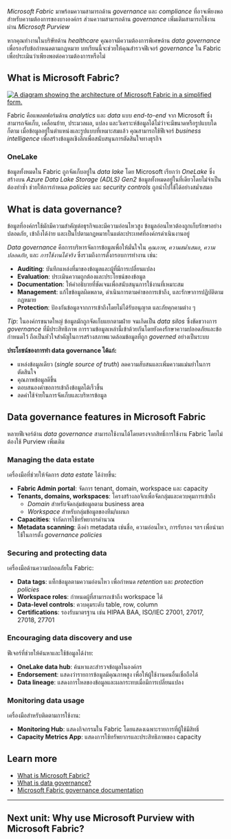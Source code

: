 
*Microsoft Fabric* มาพร้อมความสามารถด้าน *governance* และ *compliance* ที่อาจเพียงพอสำหรับความต้องการของบางองค์กร ส่วนความสามารถด้าน *governance* เพิ่มเติมสามารถใช้งานผ่าน *Microsoft Purview*

หากคุณทำงานในบริษัทด้าน _healthcare_ คุณอาจมีความต้องการพิเศษด้าน *data governance* เพื่อรองรับข้อกำหนดตามกฎหมาย บทเรียนนี้จะช่วยให้คุณสำรวจฟีเจอร์ *governance* ใน Fabric เพื่อประเมินว่าเพียงพอต่อความต้องการหรือไม่

## What is Microsoft Fabric?

[![A diagram showing the architecture of Microsoft Fabric in a simplified form.](https://learn.microsoft.com/en-us/training/wwl/fabric-data-governance-purview/media/fabric-architecture.png)](https://learn.microsoft.com/en-us/training/wwl/fabric-data-governance-purview/media/fabric-architecture.png)

Fabric คือแพลตฟอร์มด้าน *analytics* และ *data* แบบ *end-to-end* จาก Microsoft ซึ่งสามารถจัดเก็บ, เคลื่อนย้าย, ประมวลผล, แปลง และวิเคราะห์ข้อมูลได้ไม่ว่าจะมีขนาดหรือรูปแบบใดก็ตาม เมื่อข้อมูลอยู่ในตำแหน่งและรูปแบบที่เหมาะสมแล้ว คุณสามารถใช้ฟีเจอร์ *business intelligence* เพื่อสร้างข้อมูลเชิงลึกเพื่อสนับสนุนการตัดสินใจทางธุรกิจ

### OneLake

ข้อมูลทั้งหมดใน Fabric ถูกจัดเก็บอยู่ใน *data lake* โดย Microsoft เรียกว่า *OneLake* ซึ่งสร้างบน *Azure Data Lake Storage (ADLS) Gen2* ข้อมูลทั้งหมดอยู่ในที่เดียวโดยไม่จำเป็นต้องทำซ้ำ ช่วยให้การกำหนด *policies* และ *security controls* ถูกนำไปใช้ได้อย่างสม่ำเสมอ

## What is data governance?

ข้อมูลที่องค์กรใช้มักมีความสำคัญต่อธุรกิจและมีความอ่อนไหวสูง ข้อมูลอ่อนไหวต้องถูกเก็บรักษาอย่างปลอดภัย, เข้าถึงได้ง่าย และเป็นไปตามกฎหมายในแต่ละประเทศที่องค์กรดำเนินงานอยู่

*Data governance* คือการบริหารจัดการข้อมูลเพื่อให้มั่นใจใน *คุณภาพ*, *ความสม่ำเสมอ*, *ความปลอดภัย*, และ *การใช้งานได้จริง* ซึ่งรวมถึงการตั้งกรอบการทำงาน เช่น:

- **Auditing**: บันทึกแหล่งที่มาของข้อมูลและผู้ที่มีการเปลี่ยนแปลง
- **Evaluation**: ประเมินความถูกต้องและประโยชน์ของข้อมูล
- **Documentation**: ให้คำอธิบายที่ชัดเจนเพื่อสนับสนุนการใช้งานที่เหมาะสม
- **Management**: แก้ไขข้อมูลผิดพลาด, ดำเนินการตามคำขอการเข้าถึง, และรักษาการปฏิบัติตามกฎหมาย
- **Protection**: ป้องกันข้อมูลจากการเข้าถึงโดยไม่ได้รับอนุญาต และภัยคุกคามต่าง ๆ

_Tip_: ในองค์กรขนาดใหญ่ ข้อมูลมักถูกจัดเก็บแยกตามฝ่าย จนเกิดเป็น *data silos* ซึ่งขัดขวางการ *governance* ที่มีประสิทธิภาพ การรวมข้อมูลเหล่านี้เข้าด้วยกันโดยยังคงรักษาความปลอดภัยและข้อกำหนดไว้ ถือเป็นหัวใจสำคัญในการสร้างสภาพแวดล้อมข้อมูลที่ถูก *governed* อย่างเป็นระบบ

**ประโยชน์ของการทำ data governance ได้แก่:**

- แหล่งข้อมูลเดียว (_single source of truth_) ลดความสับสนและเพิ่มความแม่นยำในการตัดสินใจ
- คุณภาพข้อมูลดีขึ้น
- ตอบสนองคำขอการเข้าถึงข้อมูลได้เร็วขึ้น
- ลดค่าใช้จ่ายในการจัดเก็บและบริหารข้อมูล

## Data governance features in Microsoft Fabric

หลายฟีเจอร์ด้าน *data governance* สามารถใช้งานได้โดยตรงจากสิทธิ์การใช้งาน Fabric โดยไม่ต้องใช้ Purview เพิ่มเติม

### Managing the data estate

เครื่องมือที่ช่วยให้จัดการ *data estate* ได้ง่ายขึ้น:

- **Fabric Admin portal**: จัดการ tenant, domain, workspace และ capacity
- **Tenants, domains, workspaces**: โครงสร้างลอจิกเพื่อจัดกลุ่มและควบคุมการเข้าถึง
  - *Domain* สำหรับจัดกลุ่มข้อมูลตาม business area
  - *Workspace* สำหรับกลุ่มข้อมูลของทีม/แผนก
- **Capacities**: จำกัดการใช้ทรัพยากรคำนวณ
- **Metadata scanning**: ดึงค่า metadata เช่นชื่อ, ความอ่อนไหว, การรับรอง ฯลฯ เพื่อนำมาใช้ในการตั้ง *governance policies*

### Securing and protecting data

เครื่องมือด้านความปลอดภัยใน Fabric:

- **Data tags**: แท็กข้อมูลตามความอ่อนไหว เพื่อกำหนด *retention* และ *protection policies*
- **Workspace roles**: กำหนดผู้ที่สามารถเข้าถึง workspace ได้
- **Data-level controls**: ควบคุมระดับ table, row, column
- **Certifications**: รองรับมาตรฐาน เช่น HIPAA BAA, ISO/IEC 27001, 27017, 27018, 27701

### Encouraging data discovery and use

ฟีเจอร์ที่ช่วยให้ค้นหาและใช้ข้อมูลได้ง่าย:

- **OneLake data hub**: ค้นหาและสำรวจข้อมูลในองค์กร
- **Endorsement**: แสดงว่ารายการข้อมูลมีคุณภาพสูง เพื่อให้ผู้ใช้งานคนอื่นเชื่อถือได้
- **Data lineage**: แสดงการไหลของข้อมูลและผลกระทบเมื่อมีการเปลี่ยนแปลง

### Monitoring data usage

เครื่องมือสำหรับติดตามการใช้งาน:

- **Monitoring Hub**: แสดงกิจกรรมใน Fabric โดยแสดงเฉพาะรายการที่ผู้ใช้มีสิทธิ์
- **Capacity Metrics App**: แสดงการใช้ทรัพยากรและประสิทธิภาพของ capacity

## Learn more

- [What is Microsoft Fabric?](https://learn.microsoft.com/en-us/fabric/get-started/microsoft-fabric-overview)
- [What is data governance?](https://azure.microsoft.com/resources/cloud-computing-dictionary/what-is-a-data-governance/)
- [Microsoft Fabric governance documentation](https://learn.microsoft.com/en-us/fabric/governance/)

---

## Next unit: Why use Microsoft Purview with Microsoft Fabric?
